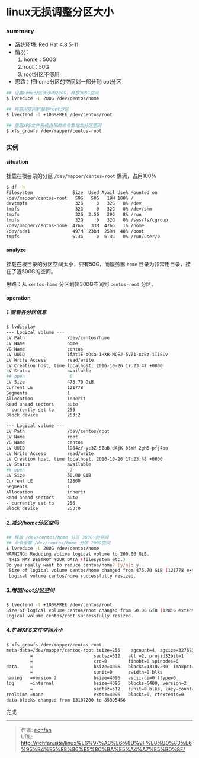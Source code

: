 # linux无损调整分区大小


### summary
- 系统环境: Red Hat 4.8.5-11
- 情况：
  1. home：500G
  2. root：50G
  3. root分区不够用
- 思路：把home分区的空间划一部分到root分区

<!--more-->

```bash
## 设置home分区大小为200G，释放300G空间
$ lvreduce -L 200G /dev/centos/home

## 将空闲空间扩展到root分区
$ lvextend -l +100%FREE /dev/centos/root

## 使用XFS文件系统自带的命令集增加分区空间
$ xfs_growfs /dev/mapper/centos-root
```
### 实例
#### situation
挂载在根目录的分区 `/dev/mapper/centos-root` 爆满，占用100%
```bash
$ df -h
Filesystem               Size  Used Avail Use% Mounted on
/dev/mapper/centos-root   50G   50G   19M 100% /
devtmpfs                  32G     0   32G   0% /dev
tmpfs                     32G     0   32G   0% /dev/shm
tmpfs                     32G  2.5G   29G   8% /run
tmpfs                     32G     0   32G   0% /sys/fs/cgroup
/dev/mapper/centos-home  476G   33M  476G   1% /home
/dev/sda1                497M  238M  259M  48% /boot
tmpfs                    6.3G     0  6.3G   0% /run/user/0
```
#### analyze
挂载在根目录的分区空间太小，只有50G，而服务器 `home` 目录为非常用目录，挂在了近500G的空间。

思路：从 `centos-home` 分区划出300G空间到 `centos-root` 分区。

#### operation
##### 1.查看各分区信息
```bash
$ lvdisplay
--- Logical volume ---
LV Path                /dev/centos/home
LV Name                home
VG Name                centos
LV UUID                1fAt1E-bQsa-1HXR-MCE2-5VZ1-xzBz-iI1SLv
LV Write Access        read/write
LV Creation host, time localhost, 2016-10-26 17:23:47 +0800
LV Status              available
## open                 0
LV Size                475.70 GiB
Current LE             121778
Segments               1
Allocation             inherit
Read ahead sectors     auto
- currently set to     256
Block device           253:2

--- Logical volume ---
LV Path                /dev/centos/root
LV Name                root
VG Name                centos
LV UUID                lD64zY-yc3Z-SZaB-dAjK-03YM-2gM8-pfj4oo
LV Write Access        read/write
LV Creation host, time localhost, 2016-10-26 17:23:48 +0800
LV Status              available
## open                 1
LV Size                50.00 GiB
Current LE             12800
Segments               1
Allocation             inherit
Read ahead sectors     auto
- currently set to     256
Block device           253:0
```
##### 2.减少/home分区空间
```bash
## 释放 /dev/centos/home 分区 300G 的空间
## 命令设置 /dev/centos/home 分区 200G空间
$ lvreduce -L 200G /dev/centos/home
WARNING: Reducing active logical volume to 200.00 GiB.
 THIS MAY DESTROY YOUR DATA (filesystem etc.)
Do you really want to reduce centos/home? [y/n]: y
 Size of logical volume centos/home changed from 475.70 GiB (121778 extents) to 200.00 GiB (51200 extents).
 Logical volume centos/home successfully resized.
```

##### 3.增加/root分区空间
```bash
$ lvextend -l +100%FREE /dev/centos/root
Size of logical volume centos/root changed from 50.06 GiB (12816 extents) to 325.76 GiB (83394 extents).
Logical volume centos/root successfully resized.
```

##### 4.扩展XFS文件空间大小
```bash
$ xfs_growfs /dev/mapper/centos-root
meta-data=/dev/mapper/centos-root isize=256    agcount=4, agsize=3276800 blks
         =                       sectsz=512   attr=2, projid32bit=1
         =                       crc=0        finobt=0 spinodes=0
data     =                       bsize=4096   blocks=13107200, imaxpct=25
         =                       sunit=0      swidth=0 blks
naming   =version 2              bsize=4096   ascii-ci=0 ftype=0
log      =internal               bsize=4096   blocks=6400, version=2
         =                       sectsz=512   sunit=0 blks, lazy-count=1
realtime =none                   extsz=4096   blocks=0, rtextents=0
data blocks changed from 13107200 to 85395456
```
完成


---

> 作者: [richfan](https://richfan.site/)  
> URL: http://richfan.site/linux%E6%97%A0%E6%8D%9F%E8%B0%83%E6%95%B4%E5%88%86%E5%8C%BA%E5%A4%A7%E5%B0%8F/  

